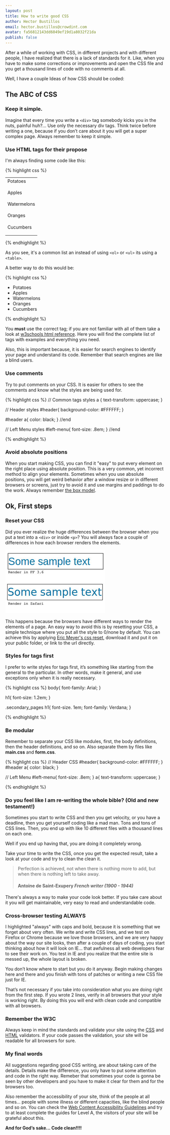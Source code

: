```yaml
---
layout: post
title: How to write good CSS
author: Hector Bustillos
email: hector.bustillos@crowdint.com
avatar: fa56812143dd6049ef19d1a8032f21da
publish: false
---
```


After a while of working with CSS, in different projects and with
different people, I have realized that there is a lack of standards for
it. Like, when you have to make some corrections or improvements and open
the CSS file and you get a thousand lines of code with no comments at
all.

Well, I have a couple Ideas of how CSS should be coded:

## The ABC of CSS

### Keep it simple.

Imagine that every time you write a `<div>` tag somebody kicks you in the nuts,
painful huh?... Use only the necessary div tags. Think twice before writing a
one, because if you don’t care about it you will get a super complex page.
Always remember to keep it simple.

### Use HTML tags for their propose

I'm always finding some code like this:

  {% highlight css %}
   <table>
    <tr>
      <td>Potatoes</p>
    </tr>
    <tr>
      <td>Apples</p>
    </tr>
    <tr>
      <td>Watermelons</p>
    </tr>
    <tr>
      <td>Oranges</p>
    </tr>
    <tr>
      <td>Cucumbers</p>
    </tr>
   </table>
  {% endhighlight %}

As you see, it's a common list an instead of using `<ol>` or `<ul>` its using a `<table>`.

A better way to do this would be:

  {% highlight css %}
    <ul>
      <li>Potatoes</li>
      <li>Apples</li>
      <li>Watermelons</li>
      <li>Oranges</li>
      <li>Cucumbers</li>
    </ul>
  {% endhighlight %}

You **must** use the correct tag; if you are not familiar with all of them
take a look at [w3schools html reference](http://w3schools.com/tags/default.asp).
Here you will find the complete list of tags with examples and everything you need.

Also, this is important because, it is easier for search engines to 
identify your page and understand its code. Remember that search engines 
are like a blind users.

### Use comments

Try to put comments on your CSS. It is easier for others to see the comments and
know what the styles are being used for.

{% highlight css %}
  // Common tags styles
  a {
    text-transform: uppercase;
  }

  // Header styles
  #header{
    background-color: #FFFFFF; 
  }

  #header a{
    color: black;
  }
  //end

  // Left Menu styles
  #left-menu{
    font-size: .8em; 
  }
  //end

{% endhighlight %}

### Avoid absolute positions

When you start making CSS, you can find it "easy" to put every element on
the right place using absolute position. This is a very common, yet
incorrect
method to align your elements. Sometimes when you use absolute positions,
you will get weird behavior after a window resize or in different
browsers or screens, just try to avoid it and use margins and 
paddings to do the work.  Always remember [the box model](http://www.w3.org/TR/CSS21/box.html).

## Ok, First steps

### Reset your CSS

Did you ever realize the huge differences between the browser when you put
a text into a `<div>` or inside `<p>`? You will always face a couple of differences in
how each browser renders the elements.

![Diferent renders](/images/2011/renders.jpg "Renders")

This happens because the browsers have different ways to render the elements
of a page. An easy way to avoid this is by resetting your CSS, a simple 
technique where you put all the style to 0/none by default. 
You can achieve this by applying [Eric Meyer's css reset](http://meyerweb.com/eric/tools/css/reset/index.html),
download it and put it on your public folder, or link to the url
directly.

### Styles for tags first

I prefer to write styles for tags first, it’s something like starting from 
the general to the particular. In other words, make it general, and use 
exceptions only when it is really necessary.

{% highlight css %}
  body{
    font-family: Arial;
  }

  h1{
    font-size: 1.2em;
  }

  .secondary_pages h1{
    font-size. 1em;
    font-family: Verdana;
  }

{% endhighlight %}

### Be modular

Remember to separate your CSS like modules, first, the body definitions,
then the header definitions, and so on.
Also separate them by files like **main.css** and **form.css**.

{% highlight css %}
  // Header CSS
  #header{
    background-color: #FFFFFF;
  }
  #header a{
    color: black;
  }

  // Left Menu
  #left-menu{
    font-size: .8em; 
  }
  a{
    text-transform: uppercase;
  }

{% endhighlight %}

###  Do you feel like I am re-writing the whole bible? (Old and new testament!)

Sometimes you start to write CSS and then you get velocity, or you have a 
deadline, then you get yourself coding like a mad man. Tons and tons of CSS 
lines. Then, you end up with like 10 different files with a thousand lines on 
each one.

Well if you end up having that, you are doing it completely wrong.

Take your time to write the CSS, once you get the expected result,
take a look at your code and try to clean the clean it.

> Perfection is achieved, not when there is nothing more to add, but when there is nothing left to take away.
>
>
> #### Antoine de Saint-Exupery *French writer (1900 - 1944)*

There's always a way to make your code look better. If you take care about 
it you will get maintainable, very easy to read and understandable code.

### Cross-browser testing **ALWAYS**

I highlighted "always" with caps and bold, because it is something that we 
forget about very often. We write and write CSS lines, and we test on Firefox or 
Chrome because we love those browsers, and we are very happy about the way 
our site looks, then after a couple of days of coding, you start thinking 
about how it will look on IE... that awfulness all web developers fear to 
see their work on. You test in IE and you realize that the entire 
site is messed up, the whole layout is broken.

You don’t know where to start but you do it anyway.
Begin making changes here and there and you finish with tons 
of patches or writing a new CSS file just for IE.

That’s not necessary if you take into consideration what you are doing right 
from the first step. If you wrote 2 lines, verify in all browsers that your 
style is working right. By doing this you will end with clean code and 
compatible with all browsers.

### Remember the W3C

Always keep in mind the standards and validate your site using the
[CSS](http://jigsaw.w3.org/css-validator/) and
[HTML](http://validator.w3.org/) validators. If your code passes the validation, your site will 
be readable for all browsers for sure.

### My final words

All suggestions regarding good CSS writing, are about taking care of the 
details.  Details make the difference, you only have to put some attention 
and code in the right way.  Remeber that sometimes your code is gonna be 
seen by other developers and you have to make it clear for them and for the 
browsers too.

Also remember the accessibility of your site, think of the people at all 
times... people with some illness or different capacities, like the blind 
people and so on. You can check the [Web Content Accessibility Guidelines](http://www.w3.org/TR/WCAG10/) 
and try to at least complete the guides for Level A, the visitors of your 
site will be grateful about this.

**And for God’s sake... Code clean!!!!**

